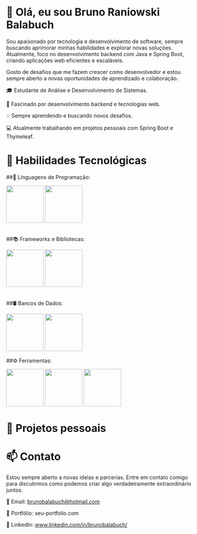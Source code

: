 # 👋 Olá, eu sou Bruno Raniowski Balabuch

Sou apaixonado por tecnologia e desenvolvimento de software, sempre buscando aprimorar minhas habilidades e explorar novas soluções. Atualmente, foco no desenvolvimento backend com Java e Spring Boot, criando aplicações web eficientes e escaláveis.

Gosto de desafios que me fazem crescer como desenvolvedor e estou sempre aberto a novas oportunidades de aprendizado e colaboração.

🎓 Estudante de Análise e Desenvolvimento de Sistemas.

🚀 Fascinado por desenvolvimento backend e tecnologias web.

💡 Sempre aprendendo e buscando novos desafios.

💻 Atualmente trabalhando em projetos pessoais com Spring Boot e Thymeleaf.

# 🔧 Habilidades Tecnológicas

##📄 Linguagens de Programação:

<div display="inline">
    <img width="100" height="100" src="https://cdn.jsdelivr.net/gh/devicons/devicon@latest/icons/java/java-original-wordmark.svg" />
    <img width="100" height="100" src="https://cdn.jsdelivr.net/gh/devicons/devicon@latest/icons/javascript/javascript-original.svg" />
</div>

<br>

##📚 Frameworks e Bibliotecas:

<div display="inline">
    <img width="100" height="100" src="https://cdn.jsdelivr.net/gh/devicons/devicon@latest/icons/spring/spring-original-wordmark.svg" />
    <img width="100" height="100" src="https://cdn.jsdelivr.net/gh/devicons/devicon@latest/icons/react/react-original.svg" />       
</div>    

<br>

##🛢️ Bancos de Dados:
 
<div display="inline">
    <img width="100" height="100" src="https://cdn.jsdelivr.net/gh/devicons/devicon@latest/icons/mysql/mysql-original-wordmark.svg" />
    <img width="100" height="100" src="https://cdn.jsdelivr.net/gh/devicons/devicon@latest/icons/postgresql/postgresql-plain-wordmark.svg" />  
</div>

##⚙️ Ferramentas:

<div display="inline">
    <img width="100" height="100" src="https://cdn.jsdelivr.net/gh/devicons/devicon@latest/icons/intellij/intellij-original.svg" />
    <img width="100" height="100" src="https://cdn.jsdelivr.net/gh/devicons/devicon@latest/icons/vscode/vscode-original.svg" />
    <img width="100" height="100" src="https://cdn.jsdelivr.net/gh/devicons/devicon@latest/icons/git/git-plain-wordmark.svg" />
</div>
          

# 🔭 Projetos pessoais
<!-- *Sistema de Cadastro de Usuários* | [Repositório](https://github.com/seu-usuario/sistema-cadastro)
- Outros projetos legais..-->

# 📫 Contato
Estou sempre aberto a novas ideias e parcerias. Entre em contato comigo para discutirmos como podemos criar algo verdadeiramente extraordinário juntos. 

📩 Email: brunobalabuch@hotmail.com

📌 Portfólio: seu-portfolio.com

💼 LinkedIn: www.linkedin.com/in/brunobalabuch/
